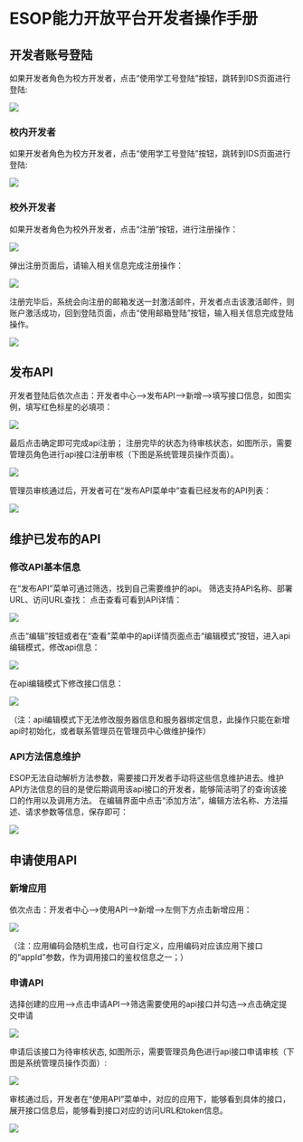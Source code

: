 # ESOP能力开放平台开发者操作手册 

## 开发者账号登陆

如果开发者角色为校方开发者，点击“使用学工号登陆”按钮，跳转到IDS页面进行登陆:

![](./images/1.png)

### 校内开发者

如果开发者角色为校方开发者，点击“使用学工号登陆”按钮，跳转到IDS页面进行登陆:

![](./images/1.1.png)

### 校外开发者

如果开发者角色为校外开发者，点击“注册”按钮，进行注册操作：

![](./images/1.2.png)

弹出注册页面后，请输入相关信息完成注册操作：

![](./images/1.2.1.png)

注册完毕后，系统会向注册的邮箱发送一封激活邮件，开发者点击该激活邮件，则账户激活成功，回到登陆页面，点击“使用邮箱登陆”按钮，输入相关信息完成登陆操作。

![](./images/1.2.2.png)

## 发布API

开发者登陆后依次点击：开发者中心—>发布API—>新增—>填写接口信息，如图实例，填写红色标星的必填项：

![](./images/2.1.png)

最后点击确定即可完成api注册；
注册完毕的状态为待审核状态，如图所示，需要管理员角色进行api接口注册审核（下图是系统管理员操作页面）。

![](./images/2.1.1.png)

管理员审核通过后，开发者可在“发布API菜单中”查看已经发布的API列表：

![](./images/2.1.2.png)

## 维护已发布的API

### 修改API基本信息

在“发布API”菜单可通过筛选，找到自己需要维护的api。
筛选支持API名称、部署URL、访问URL查找：
点击查看可看到API详情：

![](./images/3.1.png)

点击“编辑”按钮或者在“查看”菜单中的api详情页面点击“编辑模式”按钮，进入api编辑模式，修改api信息：

![](./images/3.1.1.png)

在api编辑模式下修改接口信息：

![](./images/3.1.2.png)

（注：api编辑模式下无法修改服务器信息和服务器绑定信息，此操作只能在新增api时初始化，或者联系管理员在管理员中心做维护操作）

### API方法信息维护

ESOP无法自动解析方法参数，需要接口开发者手动将这些信息维护进去。维护API方法信息的目的是使后期调用该api接口的开发者，能够简洁明了的查询该接口的作用以及调用方法。
在编辑界面中点击“添加方法”，编辑方法名称、方法描述、请求参数等信息，保存即可：

![](./images/3.2.png)

## 申请使用API

### 新增应用

依次点击：开发者中心—>使用API—>新增—>左侧下方点击新增应用：

![](./images/4.1.png)

（注：应用编码会随机生成，也可自行定义，应用编码对应该应用下接口的“appId”参数，作为调用接口的鉴权信息之一；）

### 申请API

选择创建的应用—>点击申请API—>筛选需要使用的api接口并勾选—>点击确定提交申请

![](./images/4.2.png)

申请后该接口为待审核状态, 如图所示，需要管理员角色进行api接口申请审核（下图是系统管理员操作页面）:

![](./images/4.2.1.png)

审核通过后，开发者在“使用API”菜单中，对应的应用下，能够看到具体的接口，展开接口信息后，能够看到接口对应的访问URL和token信息。

![](./images/4.2.2.png)